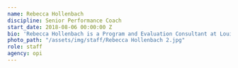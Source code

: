 ```yaml
---
name: Rebecca Hollenbach
discipline: Senior Performance Coach
start_date: 2018-08-06 00:00:00 Z
bio: 'Rebecca Hollenbach is a Program and Evaluation Consultant at Louisville Metro’s Office of Performance Improvement and Innovation. Her work is focused on designing effective programs as well as evaluating them to improve outcomes and demonstrate success. Previously, she worked as an analyst for Louisville Metro Department of Public Health and Wellness’ Center for Health Equity. She recently graduated from Louisville Metro’s Executive Fellows program, and obtained her Master’s of Public Health from Emory University’s Rollins School of Public Health. While in graduate school, she studied Behavioral Science and Health Education with a focus on social determinants of health and health equity.'
photo_path: "/assets/img/staff/Rebecca Hollenbach 2.jpg"
role: staff
agency: opi
---
```

